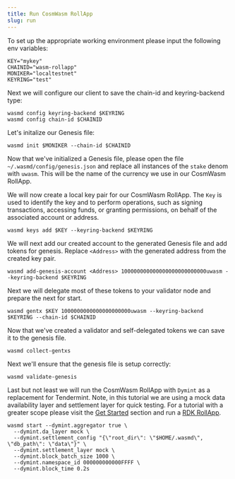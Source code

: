 ```yaml
---
title: Run CosmWasm RollApp
slug: run
---
```


To set up the appropriate working environment please input the following env variables:

```
KEY="mykey"
CHAINID="wasm-rollapp"
MONIKER="localtestnet"
KEYRING="test"
```

Next we will configure our client to save the chain-id and keyring-backend type:

```
wasmd config keyring-backend $KEYRING
wasmd config chain-id $CHAINID
```

Let's initalize our Genesis file:

```
wasmd init $MONIKER --chain-id $CHAINID
```

Now that we've initialized a Genesis file, please open the file `~/.wasmd/config/genesis.json` and replace all instances of the `stake` denom with `uwasm`. This will be the name of the currency we use in our CosmWasm RollApp.

We will now create a local key pair for our CosmWasm RollApp. The `Key` is used to identify the key and to perform operations, such as signing transactions, accessing funds, or granting permissions, on behalf of the associated account or address.

```
wasmd keys add $KEY --keyring-backend $KEYRING
```

We will next add our created account to the generated Genesis file and add tokens for genesis. Replace `<Address>` with the generated address from the created key pair.

```
wasmd add-genesis-account <Address> 100000000000000000000000000uwasm --keyring-backend $KEYRING
```

Next we will delegate most of these tokens to your validator node and prepare the next for start.

```
wasmd gentx $KEY 1000000000000000000000uwasm --keyring-backend $KEYRING --chain-id $CHAINID
```

Now that we've created a validator and self-delegated tokens we can save it to the genesis file.

```
wasmd collect-gentxs
```

Next we'll ensure that the genesis file is setup correctly:

```
wasmd validate-genesis
```

Last but not least we will run the CosmWasm RollApp with `Dymint` as a replacement for Tendermint. Note, in this tutorial we are using a mock data availability layer and settlement layer for quick testing. For a tutorial with a greater scope please visit the [Get Started](/docs/develop/get-started/setup.mdx) section and run a [RDK RollApp](/docs/develop/build/rdk/start.md).

```
wasmd start --dymint.aggregator true \
  --dymint.da_layer mock \
  --dymint.settlement_config "{\"root_dir\": \"$HOME/.wasmd\", \"db_path\": \"data\"}" \
  --dymint.settlement_layer mock \
  --dymint.block_batch_size 1000 \
  --dymint.namespace_id 000000000000FFFF \
  --dymint.block_time 0.2s
```
